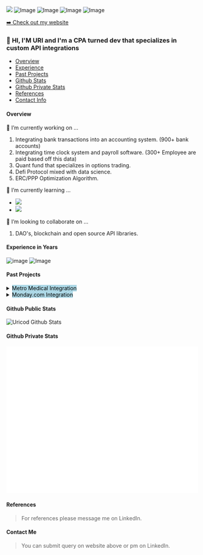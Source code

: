 <a href="https://www.linkedin.com/in/urinussbaum/"><img src="https://img.shields.io/badge/linkedin-%230077B5.svg?&style=for-the-badge&logo=linkedin&logoColor=white" height=28></a>
![Image](https://img.shields.io/badge/Microsoft_Excel-217346?style=for-the-badge&logo=microsoft-excel&logoColor=white)
![Image](https://img.shields.io/badge/Python-FFD43B?style=for-the-badge&logo=python&logoColor=darkgreen)
![Image](https://img.shields.io/badge/Pandas-2C2D72?style=for-the-badge&logo=pandas&logoColor=white)
![Image](https://img.shields.io/badge/PyTorch-EE4C2C?style=for-the-badge&logo=PyTorch&logoColor=white)


<p><a href="https://www.automationconslt.com">➡️ Check out my website</a></p>

### 👋 **HI, I'M URI and I'm a CPA turned dev that specializes in custom API integrations**
- [Overview](#overview)
- [Experience](#experience-in-years)
- [Past Projects](#past-projects)
- [Github Stats](#github-public-stats)
- [Github Private Stats](#github-private-stats)
- [References](#references)
- [Contact Info](#contact-me)

#### **Overview**
🔭 I’m currently working on ...

 1. Integrating bank transactions into an accounting system. (900+ bank accounts)
 1. Integrating time clock system and payroll software. (300+ Employee are paid based off this data)
 1. Quant fund that specializes in options trading.
 1. Defi Protocol mixed with data science. 
 1. ERC/PPP Optimization Algorithm.

🌱 I’m currently learning ...
- <img src="https://img.shields.io/badge/Solidity-e6e6e6?style=for-the-badge&logo=solidity&logoColor=black" height=20/>
- <img src="https://img.shields.io/badge/TypeScript-007ACC?style=for-the-badge&logo=typescript&logoColor=white" height=20/>

👯 I’m looking to collaborate on ...
1. DAO's, blockchain and open source API libraries.

#### **Experience in Years**
![image](https://img.shields.io/badge/Python-5-green)
![Image](https://img.shields.io/badge/VBA-6-orange)

#### **Past Projects**
<details>
 <summary><mark style="background-color: lightblue">Metro Medical Integration</mark></summary>
<div>

 ```python
 def integrate_metro_invoices(metro_invoices, Intacct):
     """
    Integrated a vendor bills into Intacct. (Accounting system) There were 1500 bills a month being processed manually. 
     """
     hours_saved="thousands"
     return "done"
 ```

</div>
</span>
</details>

<details>
 <summary><mark style="background-color: lightblue">Monday.com Integration</mark></summary>
<div> 

 ```python
 def integrate_metro_invoices(monday.com, Central_DB):
     """
     Integrated Monday.com Referrals into a central DB warehouse for displaying to operations team.
     """
     live_referral_analytics = ✔️
     return "done"
 ```

 </div>
</details>

#### **Github Public Stats**
![Uricod Github Stats](https://github-readme-stats.vercel.app/api?username=uricod&show_icons=true&theme=dracula&count_private=true&hide=issues,contribs&include_all_commits=true)

#### **Github Private Stats**
![Metrics](/github-metrics.svg)

#### **References**
>For references please message me on LinkedIn.

#### **Contact Me**
> You can submit query on website above or pm on LinkedIn.

